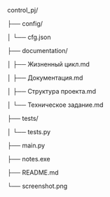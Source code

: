 control_pj/

├── config/

│ └── cfg.json

├── documentation/

│ ├── Жизненный цикл.md

│ ├── Документация.md

│ ├── Структура проекта.md

│ └── Техническое задание.md

├── tests/

│ └── tests.py

├── main.py

├── notes.exe

├── README.md

└── screenshot.png
